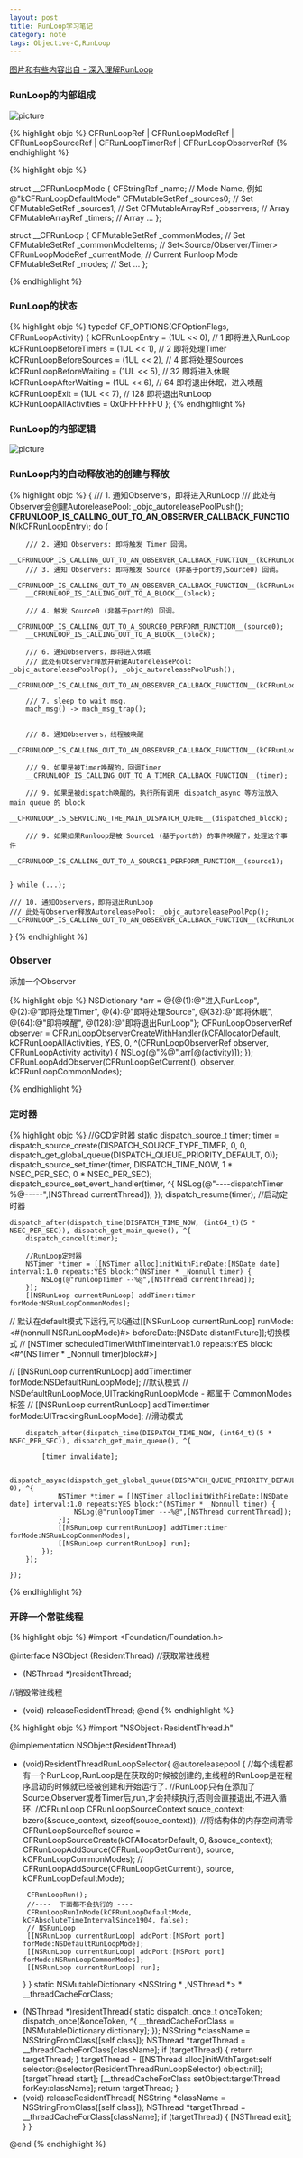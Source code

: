 ```yaml
---
layout: post
title: RunLoop学习笔记
category: note
tags: Objective-C,RunLoop
---
```

[图片和有些内容出自 - 深入理解RunLoop](http://blog.ibireme.com/2015/05/18/runloop/)

### RunLoop的内部组成

![picture]({{site.baseurl}}/assets/note/runLoop_note_0.png)

{% highlight objc %}
CFRunLoopRef
   | CFRunLoopModeRef
	   | CFRunLoopSourceRef
	   | CFRunLoopTimerRef
       | CFRunLoopObserverRef
{% endhighlight  %}


{% highlight objc %}

struct __CFRunLoopMode {
    CFStringRef _name;            // Mode Name, 例如 @"kCFRunLoopDefaultMode"
    CFMutableSetRef _sources0;    // Set
    CFMutableSetRef _sources1;    // Set
    CFMutableArrayRef _observers; // Array
    CFMutableArrayRef _timers;    // Array
    ...
};

struct __CFRunLoop {
    CFMutableSetRef _commonModes;     // Set
    CFMutableSetRef _commonModeItems; // Set<Source/Observer/Timer>
    CFRunLoopModeRef _currentMode;    // Current Runloop Mode
    CFMutableSetRef _modes;           // Set
    ...
};

{% endhighlight  %}

<!-- more -->
### RunLoop的状态

{% highlight objc %}
typedef CF_OPTIONS(CFOptionFlags, CFRunLoopActivity) {
    kCFRunLoopEntry         = (1UL << 0), // 1   即将进入RunLoop
    kCFRunLoopBeforeTimers  = (1UL << 1), // 2   即将处理Timer
    kCFRunLoopBeforeSources = (1UL << 2), // 4   即将处理Sources
    kCFRunLoopBeforeWaiting = (1UL << 5), // 32  即将进入休眠
    kCFRunLoopAfterWaiting  = (1UL << 6), // 64  即将退出休眠，进入唤醒
    kCFRunLoopExit          = (1UL << 7), // 128 即将退出RunLoop
    kCFRunLoopAllActivities = 0x0FFFFFFFU
};
{% endhighlight  %}

### RunLoop的内部逻辑
![picture]({{site.baseurl}}/assets/note/runLoop_note_1.png)


### RunLoop内的自动释放池的创建与释放
{% highlight objc %}
{
    /// 1. 通知Observers，即将进入RunLoop
    /// 此处有Observer会创建AutoreleasePool: _objc_autoreleasePoolPush();
    __CFRUNLOOP_IS_CALLING_OUT_TO_AN_OBSERVER_CALLBACK_FUNCTION__(kCFRunLoopEntry);
    do {

        /// 2. 通知 Observers: 即将触发 Timer 回调。
        __CFRUNLOOP_IS_CALLING_OUT_TO_AN_OBSERVER_CALLBACK_FUNCTION__(kCFRunLoopBeforeTimers);
        /// 3. 通知 Observers: 即将触发 Source (非基于port的,Source0) 回调。
        __CFRUNLOOP_IS_CALLING_OUT_TO_AN_OBSERVER_CALLBACK_FUNCTION__(kCFRunLoopBeforeSources);
        __CFRUNLOOP_IS_CALLING_OUT_TO_A_BLOCK__(block);

        /// 4. 触发 Source0 (非基于port的) 回调。
        __CFRUNLOOP_IS_CALLING_OUT_TO_A_SOURCE0_PERFORM_FUNCTION__(source0);
        __CFRUNLOOP_IS_CALLING_OUT_TO_A_BLOCK__(block);

        /// 6. 通知Observers，即将进入休眠
        /// 此处有Observer释放并新建AutoreleasePool: _objc_autoreleasePoolPop(); _objc_autoreleasePoolPush();
        __CFRUNLOOP_IS_CALLING_OUT_TO_AN_OBSERVER_CALLBACK_FUNCTION__(kCFRunLoopBeforeWaiting);

        /// 7. sleep to wait msg.
        mach_msg() -> mach_msg_trap();


        /// 8. 通知Observers，线程被唤醒
        __CFRUNLOOP_IS_CALLING_OUT_TO_AN_OBSERVER_CALLBACK_FUNCTION__(kCFRunLoopAfterWaiting);

        /// 9. 如果是被Timer唤醒的，回调Timer
        __CFRUNLOOP_IS_CALLING_OUT_TO_A_TIMER_CALLBACK_FUNCTION__(timer);

        /// 9. 如果是被dispatch唤醒的，执行所有调用 dispatch_async 等方法放入main queue 的 block
        __CFRUNLOOP_IS_SERVICING_THE_MAIN_DISPATCH_QUEUE__(dispatched_block);

        /// 9. 如果如果Runloop是被 Source1 (基于port的) 的事件唤醒了，处理这个事件
        __CFRUNLOOP_IS_CALLING_OUT_TO_A_SOURCE1_PERFORM_FUNCTION__(source1);


    } while (...);

    /// 10. 通知Observers，即将退出RunLoop
    /// 此处有Observer释放AutoreleasePool: _objc_autoreleasePoolPop();
    __CFRUNLOOP_IS_CALLING_OUT_TO_AN_OBSERVER_CALLBACK_FUNCTION__(kCFRunLoopExit);
}
{% endhighlight  %}


### Observer

添加一个Observer

{% highlight objc %}
    NSDictionary *arr = @{@(1):@"进入RunLoop",
                          @(2):@"即将处理Timer",
                          @(4):@"即将处理Source",
                          @(32):@"即将休眠",
                          @(64):@"即将唤醒",
                          @(128):@"即将退出RunLoop"};
    CFRunLoopObserverRef observer = CFRunLoopObserverCreateWithHandler(kCFAllocatorDefault, kCFRunLoopAllActivities, YES, 0, ^(CFRunLoopObserverRef observer, CFRunLoopActivity activity) {
        NSLog(@"%@",arr[@(activity)]);
    });
    CFRunLoopAddObserver(CFRunLoopGetCurrent(), observer, kCFRunLoopCommonModes);

{% endhighlight %}

### 定时器
{% highlight objc %}
    //GCD定时器
    static dispatch_source_t timer;
    timer = dispatch_source_create(DISPATCH_SOURCE_TYPE_TIMER, 0, 0, dispatch_get_global_queue(DISPATCH_QUEUE_PRIORITY_DEFAULT, 0));
    dispatch_source_set_timer(timer, DISPATCH_TIME_NOW, 1 * NSEC_PER_SEC, 0 * NSEC_PER_SEC);
    dispatch_source_set_event_handler(timer, ^{
        NSLog(@"----dispatchTimer %@-----",[NSThread currentThread]);
    });
    dispatch_resume(timer); //启动定时器


    dispatch_after(dispatch_time(DISPATCH_TIME_NOW, (int64_t)(5 * NSEC_PER_SEC)), dispatch_get_main_queue(), ^{
        dispatch_cancel(timer);

        //RunLoop定时器
        NSTimer *timer = [[NSTimer alloc]initWithFireDate:[NSDate date] interval:1.0 repeats:YES block:^(NSTimer * _Nonnull timer) {
            NSLog(@"runloopTimer --%@",[NSThread currentThread]);
        }];
        [[NSRunLoop currentRunLoop] addTimer:timer forMode:NSRunLoopCommonModes];


//        默认在default模式下运行,可以通过[[NSRunLoop currentRunLoop] runMode:<#(nonnull NSRunLoopMode)#> beforeDate:[NSDate distantFuture]];切换模式
//        [NSTimer scheduledTimerWithTimeInterval:1.0 repeats:YES block:<#^(NSTimer * _Nonnull timer)block#>]

//        [[NSRunLoop currentRunLoop] addTimer:timer forMode:NSDefaultRunLoopMode]; //默认模式
//        NSDefaultRunLoopMode,UITrackingRunLoopMode - 都属于 CommonModes标签
//        [[NSRunLoop currentRunLoop] addTimer:timer forMode:UITrackingRunLoopMode]; //滑动模式

        dispatch_after(dispatch_time(DISPATCH_TIME_NOW, (int64_t)(5 * NSEC_PER_SEC)), dispatch_get_main_queue(), ^{

            [timer invalidate];

            dispatch_async(dispatch_get_global_queue(DISPATCH_QUEUE_PRIORITY_DEFAULT, 0), ^{
                NSTimer *timer = [[NSTimer alloc]initWithFireDate:[NSDate date] interval:1.0 repeats:YES block:^(NSTimer * _Nonnull timer) {
                    NSLog(@"runloopTimer ---%@",[NSThread currentThread]);
                }];
                [[NSRunLoop currentRunLoop] addTimer:timer forMode:NSRunLoopCommonModes];
                [[NSRunLoop currentRunLoop] run];
            });
        });

    });
{% endhighlight %}

### 开辟一个常驻线程
{% highlight objc %}
#import <Foundation/Foundation.h>

@interface NSObject (ResidentThread)
//获取常驻线程
+ (NSThread *)residentThread;

//销毁常驻线程
+ (void) releaseResidentThread;
@end
{% endhighlight %}

{% highlight objc %}
#import "NSObject+ResidentThread.h"

@implementation NSObject(ResidentThread)
-  (void)ResidentThreadRunLoopSelector{
    @autoreleasepool {
        //每个线程都有一个RunLoop,RunLoop是在获取的时候被创建的,主线程的RunLoop是在程序启动的时候就已经被创建和开始运行了.
        //RunLoop只有在添加了Source,Observer或者Timer后,run,才会持续执行,否则会直接退出,不进入循环.
        //CFRunLoop
        CFRunLoopSourceContext souce_context;
        bzero(&souce_context, sizeof(souce_context)); //将结构体的内存空间清零
        CFRunLoopSourceRef source = CFRunLoopSourceCreate(kCFAllocatorDefault, 0, &souce_context);
        CFRunLoopAddSource(CFRunLoopGetCurrent(), source, kCFRunLoopCommonModes);
//        CFRunLoopAddSource(CFRunLoopGetCurrent(), source, kCFRunLoopDefaultMode);

        CFRunLoopRun();
        //----  下面都不会执行的 ----
        CFRunLoopRunInMode(kCFRunLoopDefaultMode, kCFAbsoluteTimeIntervalSince1904, false);
        // NSRunLoop
        [[NSRunLoop currentRunLoop] addPort:[NSPort port] forMode:NSDefaultRunLoopMode];
        [[NSRunLoop currentRunLoop] addPort:[NSPort port] forMode:NSRunLoopCommonModes];
        [[NSRunLoop currentRunLoop] run];
    }
}
static  NSMutableDictionary <NSString * ,NSThread *> * __threadCacheForClass;

+ (NSThread *)residentThread{
    static  dispatch_once_t onceToken;
    dispatch_once(&onceToken, ^{
        __threadCacheForClass =  [NSMutableDictionary dictionary];
    });
    NSString *className = NSStringFromClass([self class]);
    NSThread *targetThread = __threadCacheForClass[className];
    if (targetThread) {
        return targetThread;
    }
    targetThread = [[NSThread alloc]initWithTarget:self selector:@selector(ResidentThreadRunLoopSelector) object:nil];
    [targetThread start];
    [__threadCacheForClass setObject:targetThread forKey:className];
    return targetThread;
}
+ (void) releaseResidentThread{
    NSString *className = NSStringFromClass([self class]);
    NSThread *targetThread = __threadCacheForClass[className];
    if (targetThread) {
        [NSThread exit];
    }
}

@end
{% endhighlight %}
